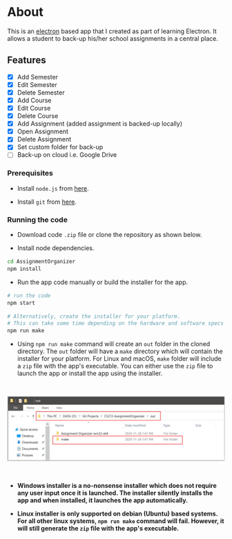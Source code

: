 # About

This is an [electron](https://www.electronjs.org/) based app that I created as part of learning Electron. It allows a student to back-up his/her school assignments in a central place.

## Features

- [x] Add Semester
- [x] Edit Semester
- [x] Delete Semester
- [x] Add Course
- [x] Edit Course
- [x] Delete Course
- [x] Add Assignment (added assignment is backed-up locally)
- [x] Open Assignment
- [x] Delete Assignment
- [x] Set custom folder for back-up
- [ ] Back-up on cloud i.e. Google Drive

### Prerequisites

- Install `node.js` from [here](https://nodejs.org/en/).

- Install `git` from [here](https://git-scm.com/downloads).

### Running the code

- Download code `.zip` file or clone the repository as shown below.

- Install node dependencies.

```sh
cd AssignmentOrganizer
npm install
```

- Run the app code manually or build the installer for the app.

```sh
# run the code
npm start
```
```sh
# Alternatively, create the installer for your platform. 
# This can take some time depending on the hardware and software specs of the system.
npm run make
```

- Using `npm run make` command will create an `out` folder in the cloned directory. The `out` folder will have a `make` directory which will contain the installer for your platform. For Linux and macOS, `make` folder will include a `zip` file with the app's executable. You can either use the `zip` file to launch the app or install the app using the installer. 

<br>

![](src/assets/images/readme/installer-directory.png)

<br>

- **Windows installer is a no-nonsense installer which does not require any user input once it is launched. The installer silently installs the app and when installed, it launches the app automatically.**

- **Linux installer is only supported on debian (Ubuntu) based systems. For all other linux systems, `npm run make` command will fail. However, it will still generate the `zip` file with the app's executable.**
